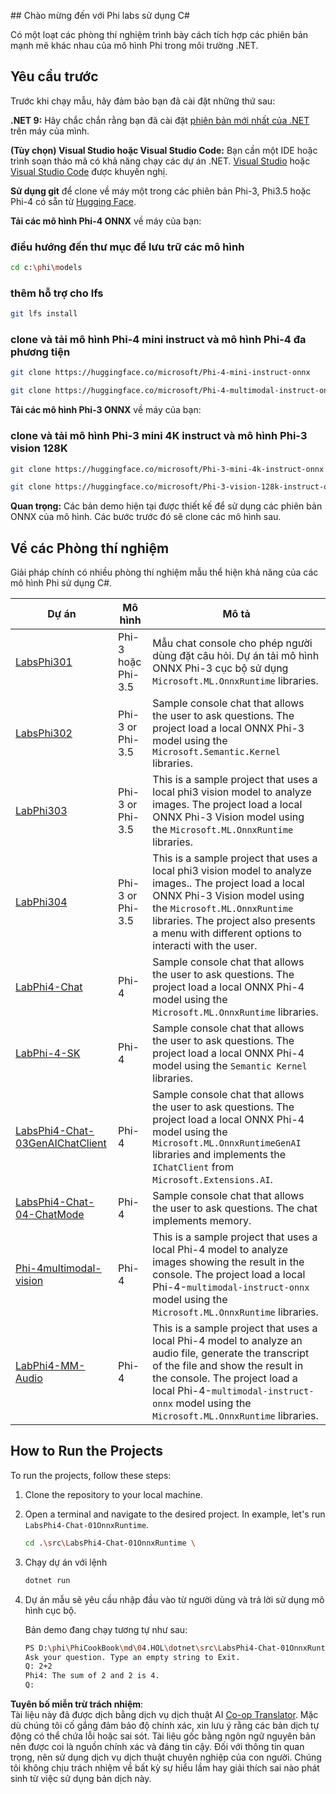 <!--
CO_OP_TRANSLATOR_METADATA:
{
  "original_hash": "903c509a6d0d1ecce00b849d7f753bdd",
  "translation_date": "2025-05-09T22:44:58+00:00",
  "source_file": "md/04.HOL/dotnet/readme.md",
  "language_code": "vi"
}
-->
﻿## Chào mừng đến với Phi labs sử dụng C#

Có một loạt các phòng thí nghiệm trình bày cách tích hợp các phiên bản mạnh mẽ khác nhau của mô hình Phi trong môi trường .NET.

## Yêu cầu trước

Trước khi chạy mẫu, hãy đảm bảo bạn đã cài đặt những thứ sau:

**.NET 9:** Hãy chắc chắn rằng bạn đã cài đặt [phiên bản mới nhất của .NET](https://dotnet.microsoft.com/download/dotnet?WT.mc_id=aiml-137032-kinfeylo) trên máy của mình.

**(Tùy chọn) Visual Studio hoặc Visual Studio Code:** Bạn cần một IDE hoặc trình soạn thảo mã có khả năng chạy các dự án .NET. [Visual Studio](https://visualstudio.microsoft.com?WT.mc_id=aiml-137032-kinfeylo) hoặc [Visual Studio Code](https://code.visualstudio.com?WT.mc_id=aiml-137032-kinfeylo) được khuyến nghị.

**Sử dụng git** để clone về máy một trong các phiên bản Phi-3, Phi3.5 hoặc Phi-4 có sẵn từ [Hugging Face](https://huggingface.co/collections/lokinfey/phi-4-family-679c6f234061a1ab60f5547c).

**Tải các mô hình Phi-4 ONNX** về máy của bạn:

### điều hướng đến thư mục để lưu trữ các mô hình

```bash
cd c:\phi\models
```

### thêm hỗ trợ cho lfs

```bash
git lfs install 
```

### clone và tải mô hình Phi-4 mini instruct và mô hình Phi-4 đa phương tiện

```bash
git clone https://huggingface.co/microsoft/Phi-4-mini-instruct-onnx

git clone https://huggingface.co/microsoft/Phi-4-multimodal-instruct-onnx
```

**Tải các mô hình Phi-3 ONNX** về máy của bạn:

### clone và tải mô hình Phi-3 mini 4K instruct và mô hình Phi-3 vision 128K

```bash
git clone https://huggingface.co/microsoft/Phi-3-mini-4k-instruct-onnx

git clone https://huggingface.co/microsoft/Phi-3-vision-128k-instruct-onnx-cpu
```

**Quan trọng:** Các bản demo hiện tại được thiết kế để sử dụng các phiên bản ONNX của mô hình. Các bước trước đó sẽ clone các mô hình sau.

## Về các Phòng thí nghiệm

Giải pháp chính có nhiều phòng thí nghiệm mẫu thể hiện khả năng của các mô hình Phi sử dụng C#.

| Dự án | Mô hình | Mô tả |
| ------------ | -----------| ----------- |
| [LabsPhi301](../../../../../md/04.HOL/dotnet/src/LabsPhi301) | Phi-3 hoặc Phi-3.5 | Mẫu chat console cho phép người dùng đặt câu hỏi. Dự án tải mô hình ONNX Phi-3 cục bộ sử dụng `Microsoft.ML.OnnxRuntime` libraries. |
| [LabsPhi302](../../../../../md/04.HOL/dotnet/src/LabsPhi302) | Phi-3 or Phi-3.5 | Sample console chat that allows the user to ask questions. The project load a local ONNX Phi-3 model using the `Microsoft.Semantic.Kernel` libraries. |
| [LabPhi303](../../../../../md/04.HOL/dotnet/src/LabsPhi303) | Phi-3 or Phi-3.5 | This is a sample project that uses a local phi3 vision model to analyze images. The project load a local ONNX Phi-3 Vision model using the `Microsoft.ML.OnnxRuntime` libraries. |
| [LabPhi304](../../../../../md/04.HOL/dotnet/src/LabsPhi304) | Phi-3 or Phi-3.5 | This is a sample project that uses a local phi3 vision model to analyze images.. The project load a local ONNX Phi-3 Vision model using the `Microsoft.ML.OnnxRuntime` libraries. The project also presents a menu with different options to interacti with the user. | 
| [LabPhi4-Chat](../../../../../md/04.HOL/dotnet/src/LabsPhi4-Chat-01OnnxRuntime) | Phi-4 | Sample console chat that allows the user to ask questions. The project load a local ONNX Phi-4 model using the `Microsoft.ML.OnnxRuntime` libraries. |
| [LabPhi-4-SK](../../../../../md/04.HOL/dotnet/src/LabsPhi4-Chat-02SK) | Phi-4 | Sample console chat that allows the user to ask questions. The project load a local ONNX Phi-4 model using the `Semantic Kernel` libraries. |
| [LabsPhi4-Chat-03GenAIChatClient](../../../../../md/04.HOL/dotnet/src/LabsPhi4-Chat-03GenAIChatClient) | Phi-4 | Sample console chat that allows the user to ask questions. The project load a local ONNX Phi-4 model using the `Microsoft.ML.OnnxRuntimeGenAI` libraries and implements the `IChatClient` from `Microsoft.Extensions.AI`. |
| [LabsPhi4-Chat-04-ChatMode](../../../../../md/04.HOL/dotnet/src/LabsPhi4-Chat-04-ChatMode) | Phi-4 | Sample console chat that allows the user to ask questions. The chat implements memory. |
| [Phi-4multimodal-vision](../../../../../md/04.HOL/dotnet/src/LabsPhi4-MultiModal-01Images) | Phi-4 | This is a sample project that uses a local Phi-4 model to analyze images showing the result in the console. The project load a local Phi-4-`multimodal-instruct-onnx` model using the `Microsoft.ML.OnnxRuntime` libraries. |
| [LabPhi4-MM-Audio](../../../../../md/04.HOL/dotnet/src/LabsPhi4-MultiModal-02Audio) | Phi-4 |This is a sample project that uses a local Phi-4 model to analyze an audio file, generate the transcript of the file and show the result in the console. The project load a local Phi-4-`multimodal-instruct-onnx` model using the `Microsoft.ML.OnnxRuntime` libraries. |

## How to Run the Projects

To run the projects, follow these steps:

1. Clone the repository to your local machine.

1. Open a terminal and navigate to the desired project. In example, let's run `LabsPhi4-Chat-01OnnxRuntime`.

    ```bash
    cd .\src\LabsPhi4-Chat-01OnnxRuntime \
    ```

1. Chạy dự án với lệnh

    ```bash
    dotnet run
    ```

1. Dự án mẫu sẽ yêu cầu nhập đầu vào từ người dùng và trả lời sử dụng mô hình cục bộ.

   Bản demo đang chạy tương tự như sau:

   ```bash
   PS D:\phi\PhiCookBook\md\04.HOL\dotnet\src\LabsPhi4-Chat-01OnnxRuntime> dotnet run
   Ask your question. Type an empty string to Exit.
   Q: 2+2
   Phi4: The sum of 2 and 2 is 4.
   Q:
   ```

**Tuyên bố miễn trừ trách nhiệm**:  
Tài liệu này đã được dịch bằng dịch vụ dịch thuật AI [Co-op Translator](https://github.com/Azure/co-op-translator). Mặc dù chúng tôi cố gắng đảm bảo độ chính xác, xin lưu ý rằng các bản dịch tự động có thể chứa lỗi hoặc sai sót. Tài liệu gốc bằng ngôn ngữ nguyên bản nên được coi là nguồn chính xác và đáng tin cậy. Đối với thông tin quan trọng, nên sử dụng dịch vụ dịch thuật chuyên nghiệp của con người. Chúng tôi không chịu trách nhiệm về bất kỳ sự hiểu lầm hay giải thích sai nào phát sinh từ việc sử dụng bản dịch này.